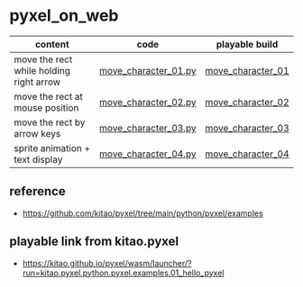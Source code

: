 # pyxel_on_web

|content|code|playable build|
|-|-|-|
|move the rect while holding right arrow|[move_character_01.py](https://github.com/jamad/pyxel_on_web/blob/main/move_character_01.py)|[move_character_01](https://kitao.github.io/pyxel/wasm/launcher/?run=jamad.pyxel_on_web.move_character_01)|
|move the rect at mouse position|[move_character_02.py](https://github.com/jamad/pyxel_on_web/blob/main/move_character_02.py)|[move_character_02](https://kitao.github.io/pyxel/wasm/launcher/?run=jamad.pyxel_on_web.move_character_02)|
|move the rect by arrow keys|[move_character_03.py](https://github.com/jamad/pyxel_on_web/blob/main/move_character_03.py)|[move_character_03](https://kitao.github.io/pyxel/wasm/launcher/?run=jamad.pyxel_on_web.move_character_03)|
|sprite animation + text display|[move_character_04.py](https://github.com/jamad/pyxel_on_web/blob/main/move_character_04.py)|[move_character_04](https://kitao.github.io/pyxel/wasm/launcher/?run=jamad.pyxel_on_web.move_character_04)|


## reference
* https://github.com/kitao/pyxel/tree/main/python/pyxel/examples

## playable link from kitao.pyxel
* https://kitao.github.io/pyxel/wasm/launcher/?run=kitao.pyxel.python.pyxel.examples.01_hello_pyxel
